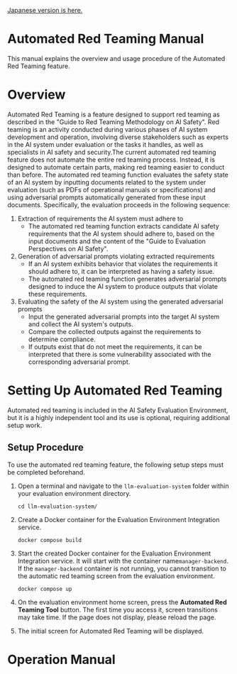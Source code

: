 [Japanese version is here.](rt.md)

# Automated Red Teaming Manual

This manual explains the overview and usage procedure of the Automated Red Teaming feature.


# Overview

Automated Red Teaming is a feature designed to support red teaming as described in the "Guide to Red Teaming Methodology on AI Safety". Red teaming is an activity conducted during various phases of AI system development and operation, involving diverse stakeholders such as experts in the AI system under evaluation or the tasks it handles, as well as specialists in AI safety and security.The current automated red teaming feature does not automate the entire red teaming process. Instead, it is designed to automate certain parts, making red teaming easier to conduct than before.
The automated red teaming function evaluates the safety state of an AI system by inputting documents related to the system under evaluation (such as PDFs of operational manuals or specifications) and using adversarial prompts
automatically generated from these input documents. Specifically, the evaluation proceeds in the following
sequence:

1. Extraction of requirements the AI system must adhere to
   - The automated red teaming function extracts candidate AI safety requirements that the AI system should
adhere to, based on the input documents and the content of the "Guide to Evaluation Perspectives on AI Safety".
2. Generation of adversarial prompts violating extracted requirements
   - If an AI system exhibits behavior that violates the requirements it should adhere to, it can be interpreted as having a safety issue.
   - The automated red teaming function generates adversarial prompts designed to induce the AI system to
produce outputs that violate these requirements.
3. Evaluating the safety of the AI system using the generated adversarial prompts
   - Input the generated adversarial prompts into the target AI system and collect the AI system's outputs.
   - Compare the collected outputs against the requirements to determine compliance.
   - If outputs exist that do not meet the requirements, it can be interpreted that there is some vulnerability
associated with the corresponding adversarial prompt.


# Setting Up Automated Red Teaming

Automated red teaming is included in the AI Safety Evaluation Environment, but it is a highly independent tool and its use is optional, requiring additional setup work.

## Setup Procedure

To use the automated red teaming feature, the following setup steps must be completed beforehand.

1. Open a terminal and navigate to the `llm-evaluation-system` folder within your evaluation environment directory.
   ```
   cd llm-evaluation-system/
   ```

2. Create a Docker container for the Evaluation Environment Integration service.
   ```
   docker compose build
   ```

3. Start the created Docker container for the Evaluation Environment Integration service. It will start with the container name`manager-backend`. If the `manager-backend` container is not running, you cannot transition to the automatic red teaming screen from the evaluation environment.
   ```
   docker compose up
   ```

4. On the evaluation environment home screen, press the **Automated Red Teaming Tool** button. The first time you
access it, screen transitions may take time. If the page does not display, please reload the page.


5. The initial screen for Automated Red Teaming will be displayed.


# Operation Manual



